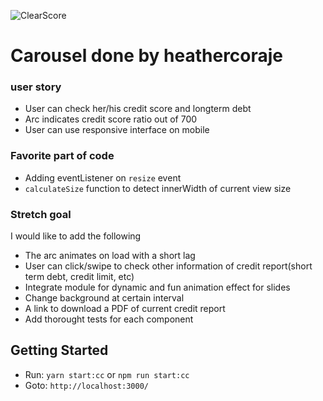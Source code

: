 ![ClearScore](https://github.com/ClearScore/tech-screen/blob/master/assets/clearscore.png)

# Carousel done by heathercoraje

### user story

* User can check her/his credit score and longterm debt
* Arc indicates credit score ratio out of 700
* User can use responsive interface on mobile

### Favorite part of code

* Adding eventListener on `resize` event
* `calculateSize` function to detect innerWidth of current view size

### Stretch goal

I would like to add the following

* The arc animates on load with a short lag
* User can click/swipe to check other information of credit report(short term debt, credit limit, etc)
* Integrate module for dynamic and fun animation effect for slides
* Change background at certain interval
* A link to download a PDF of current credit report
* Add thorought tests for each component

## Getting Started

* Run: `yarn start:cc` or `npm run start:cc`
* Goto: `http://localhost:3000/`
